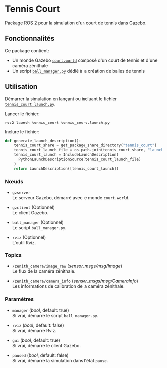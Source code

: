 # Tennis Court

Package ROS 2 pour la simulation d'un court de tennis dans Gazebo.

## Fonctionnalités

Ce package contient:
- Un monde Gazebo [`court.world`](worlds/court.world) composé d'un court de tennis et d'une caméra zénithale
- Un script [`ball_manager.py`](scripts/ball_manager.py) dédié à la création de balles de tennis


## Utilisation

Démarrer la simulation en lançant ou incluant le fichier [`tennis_court.launch.py`](launch/tennis_court.launch.py).

Lancer le fichier:
```shell
ros2 launch tennis_court tennis_court.launch.py
```

Inclure le fichier:
```python
def generate_launch_description():
    tennis_court_share = get_package_share_directory("tennis_court")
    tennis_court_launch_file = os.path.join(tennis_court_share, "launch", "tennis_court.launch.py")
    tennis_court_launch = IncludeLaunchDescription(
      PythonLaunchDescriptionSource(tennis_court_launch_file)
    )
    return LaunchDescription([tennis_court_launch])
```


### Nœuds

- `gzserver`  
  Le serveur Gazebo, démarré avec le monde `court.world`.
  
- `gzclient` (Optionnel)  
  Le client Gazebo.
  
- `ball_manager` (Optionnel)  
  Le script `ball_manager.py`.
  
- `rviz` (Optionnel)  
  L'outil Rviz.
  

### Topics

- `/zenith_camera/image_raw` (*sensor_msgs/msg/Image*)  
  Le flux de la caméra zénithale.
  
- `/zenith_camera/camera_info` (*sensor_msgs/msg/CameraInfo*)  
  Les informations de calibration de la caméra zénithale.


### Paramètres

- `manager` (*bool*, default: true)  
  Si vrai, démarre le script `ball_manager.py`.
  
- `rviz` (*bool*, default: false)  
  Si vrai, démarre Rviz.

- `gui` (*bool*, default: true)  
  Si vrai, démarre le client Gazebo.
  
- `paused` (*bool*, default: false)  
  Si vrai, démarre la simulation dans l'état `pause`.
